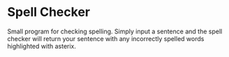 # Spell Checker
Small program for checking spelling.
Simply input a sentence and the spell checker will return your sentence with any incorrectly spelled words highlighted with asterix.

